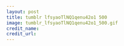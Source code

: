```yaml
---
layout: post
title: tumblr lfsyaoTlNQ1qenu42o1 500
image: tumblr_lfsyaoTlNQ1qenu42o1_500.gif
credit_name: 
credit_url:
---
```


